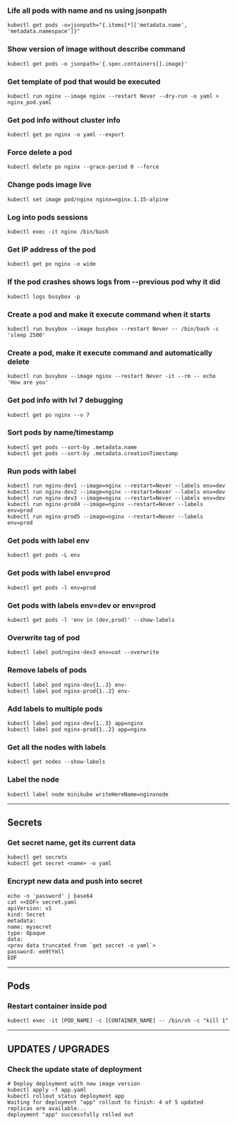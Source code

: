 ### Life all pods with name and ns using jsonpath
```
kubectl get pods -o=jsonpath="{.items[*]['metadata.name', 'metadata.namespace']}"
```

### Show version of image without describe command
```
kubectl get pods -o jsonpath='{.spec.containers[].image}' 
```

### Get template of pod that would be executed 
```
kubectl run nginx --image nginx --restart Never --dry-run -o yaml > nginx_pod.yaml
```

### Get pod info without cluster info
```
kubectl get po nginx -o yaml --export 
```

### Force delete a pod
```
kubectl delete po nginx --grace-period 0 --force
```

### Change pods image live
```
kubectl set image pod/nginx nginx=nginx.1.15-alpine 
```

### Log into pods sessions
```
kubectl exec -it nginx /bin/bash
```

### Get IP address of the pod
```
kubectl get po nginx -o wide
```

### If the pod crashes shows logs from --previous pod why it did
```
kubectl logs busybox -p 
```

### Create a pod and make it execute command when it starts
```
kubectl run busybox --image busybox --restart Never -- /bin/bash -c 'sleep 2500'
```

### Create a pod, make it execute command and automatically delete
```
kubectl run busybox --image nginx --restart Never -it --rm -- echo 'How are you' 
```

### Get pod info with lvl 7 debugging
```
kubectl get po nginx --v 7
```

### Sort pods by name/timestamp
```
kubectl get pods --sort-by .metadata.name
kubectl get pods --sort-by .metadata.creationTimestamp
```

### Run pods with label
```
kubectl run nginx-dev1 --image=nginx --restart=Never --labels env=dev
kubectl run nginx-dev2 --image=nginx --restart=Never --labels env=dev
kubectl run nginx-dev3 --image=nginx --restart=Never --labels env=dev
kubectl run nginx-prod4 --image=nginx --restart=Never --labels env=prod
kubectl run nginx-prod5 --image=nginx --restart=Never --labels env=prod
```

### Get pods with label env
```
kubectl get pods -L env
```

### Get pods with label env=prod
```
kubectl get pods -l env=prod
```

### Get pods with labels env=dev or env=prod
```
kubectl get pods -l 'env in (dev,prod)' --show-labels
```

### Overwrite tag of pod
```
kubectl label pod/nginx-dev3 env=uat --overwrite
```

### Remove labels of pods
```
kubectl label pod nginx-dev{1..3} env-
kubectl label pod nginx-prod{1..2} env-
```

### Add labels to multiple pods
```
kubectl label pod nginx-dev{1..3} app=nginx
kubectl label pod nginx-prod{1..2} app=nginx
```

### Get all the nodes with labels
```
kubectl get nodes --show-labels
```

### Label the node
```
kubectl label node minikube writeHereName=nginxnode
```

---
## Secrets

### Get secret name, get its current data
```
kubectl get secrets
kubectl get secret <name> -o yaml
```

### Encrypt new data and push into secret
```
echo -n 'password' | base64
cat <<EOF> secret.yaml
apiVersion: v1
kind: Secret
metadata:
name: mysecret
type: Opaque
data:
<prev data truncated from `get secret -o yaml`>
password: em9tYmll
EOF
```

---
## Pods

### Restart container inside pod
```
kubectl exec -it [POD_NAME] -c [CONTAINER_NAME] -- /bin/sh -c "kill 1"
```



---
## UPDATES / UPGRADES

### Check the update state of deployment
```
# Deploy deployment with new image version
kubectl apply -f app.yaml
kubectl rollout status deployment app
Waiting for deployment "app" rollout to finish: 4 of 5 updated replicas are available...
deployment "app" successfully rolled out
```
